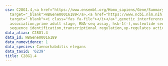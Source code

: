 ```yaml
---
csv: C28G1.4,<a href="https://www.ensembl.org/Homo_sapiens/Gene/Summary?db=core;g=WBGene00016189"
  target="_blank">WBGene00016189</a>,<a href="https://www.ncbi.nlm.nih.gov/pubmed/30894454"
  target="_blank"><i class="fas fa-file"></i></a>",genetic interference,functional
  association,prime adult stage, RNA-seq assay, hsb-1(-),nucleotide sequence identification,nucleotide
  sequence identification,transcriptional regulation,up-regulates activity
data_alias: C28G1.4
data_id: WBGene00016189
data_numevidence: 1
data_species: Caenorhabditis elegans
data_taxid: '6239'
title: C28G1.4
---
```

